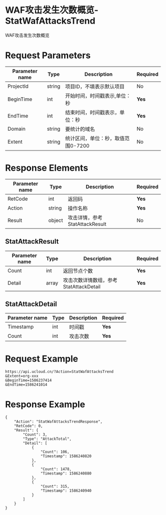# WAF攻击发生次数概览-StatWafAttacksTrend

WAF攻击发生次数概览

# Request Parameters
|Parameter name|Type|Description|Required|
|---|---|---|---|
|ProjectId|string|项目ID，不填表示默认项目|No|
|BeginTime|int|开始时间，时间戳表示,单位：秒|**Yes**|
|EndTime|int|结束时间，时间戳表示，单位：秒|**Yes**|
|Domain|string|要统计的域名|No|
|Extent|string|统计区间，单位：秒，取值范围0-7200|No|

# Response Elements
|Parameter name|Type|Description|Required|
|---|---|---|---|
|RetCode|int|返回码|**Yes**|
|Action|string|操作名称|**Yes**|
|Result|object|攻击详情，参考StatAttackResult|No|

## StatAttackResult
|Parameter name|Type|Description|Required|
|---|---|---|---|
|Count|int|返回节点个数|**Yes**|
|Detail|array|攻击次数详情数组，参考StatAttackDetail|**Yes**|

## StatAttackDetail
|Parameter name|Type|Description|Required|
|---|---|---|---|
|Timestamp|int|时间戳|**Yes**|
|Count|int|攻击次数|**Yes**|

# Request Example
```
https://api.ucloud.cn/?Action=StatWafAttacksTrend
&Extent=org-xxx
&BeginTime=1586237414
&EndTime=1586241014
```

# Response Example
```
{
    "Action": "StatWafAttacksTrendResponse", 
    "RetCode": 0, 
    "Result": {
        "Count": 3, 
        "Type": "AttackTotal", 
        "Detail": [
            {
                "Count": 106, 
                "Timestamp": 1586240820
            }, 
            {
                "Count": 1478, 
                "Timestamp": 1586240880
            }, 
            {
                "Count": 315, 
                "Timestamp": 1586240940
            }
        ]
    }
}
```


